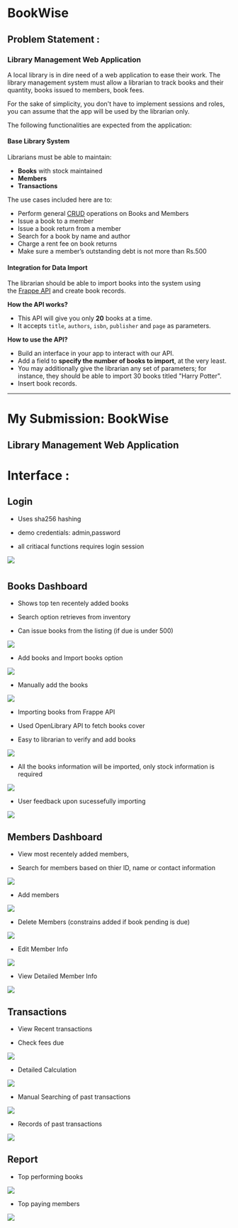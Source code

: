# BookWise

## Problem Statement :

### Library Management Web Application

A local library is in dire need of a web application to ease their work. The library management system must allow a librarian to track books and their quantity, books issued to members, book fees.

For the sake of simplicity, you don't have to implement sessions and roles, you can assume that the app will be used by the librarian only.

The following functionalities are expected from the application:

#### Base Library System

Librarians must be able to maintain:

- **Books** with stock maintained
- **Members**
- **Transactions**

The use cases included here are to:

- Perform general [CRUD](https://en.wikipedia.org/wiki/Create,_read,_update_and_delete) operations on Books and Members
- Issue a book to a member
- Issue a book return from a member
- Search for a book by name and author
- Charge a rent fee on book returns
- Make sure a member’s outstanding debt is not more than Rs.500

#### Integration for Data Import

The librarian should be able to import books into the system using the [Frappe API](https://frappe.io/api/method/frappe-library) and create book records.

**How the API works?**

- This API will give you only **20** books at a time.
- It accepts `title`, `authors`, `isbn`, `publisher` and `page` as parameters.

**How to use the API?**

- Build an interface in your app to interact with our API.
- Add a field to **specify the number of books to import**, at the very least.
- You may additionally give the librarian any set of parameters; for instance, they should be able to import 30 books titled "Harry Potter".
- Insert book records.

---
# My Submission: BookWise
## Library Management Web Application

# Interface :

## Login

- Uses sha256 hashing 

- demo credentials: admin,password

- all critiacal functions requires login session

![](https://raw.githubusercontent.com/anxkhn/bookwise/main/Screenshots/Screenshot%202023-06-13%20193319.png)

# 

## Books Dashboard

- Shows top ten recentely added books

- Search option retrieves from inventory

- Can issue books from the listing (if due is under 500)

![](https://raw.githubusercontent.com/anxkhn/bookwise/main/Screenshots/Screenshot%202023-06-13%20193348.png)



- Add books and Import books option 

![](https://raw.githubusercontent.com/anxkhn/bookwise/main/Screenshots/Screenshot%202023-06-13%20193401.png)

- Manually add the books

![](https://raw.githubusercontent.com/anxkhn/bookwise/main/Screenshots/Screenshot%202023-06-13%20193457.png)

- Importing books from Frappe API

- Used OpenLibrary API to fetch books cover

- Easy to librarian to verify and add books

![](https://raw.githubusercontent.com/anxkhn/bookwise/main/Screenshots/Screenshot%202023-06-13%20193539.png)

- All the books information will be imported, only stock information is required

![](https://raw.githubusercontent.com/anxkhn/bookwise/main/Screenshots/Screenshot%202023-06-13%20193553.png)

- User feedback upon sucessefully importing

![](https://raw.githubusercontent.com/anxkhn/bookwise/main/Screenshots/Screenshot%202023-06-13%20193617.png)

## 

## Members Dashboard

- View most recentely added members,

- Search for members based on thier ID, name or contact information

![](https://raw.githubusercontent.com/anxkhn/bookwise/main/Screenshots/Screenshot%202023-06-13%20193632.png)

- Add members

![](https://raw.githubusercontent.com/anxkhn/bookwise/main/Screenshots/Screenshot%202023-06-13%20193700.png)

- Delete Members (constrains added if book pending is due)

![](https://raw.githubusercontent.com/anxkhn/bookwise/main/Screenshots/Screenshot%202023-06-13%20193700.png)

- Edit Member Info 

![](https://raw.githubusercontent.com/anxkhn/bookwise/main/Screenshots/Screenshot%202023-06-13%20193726.png)

- View Detailed Member Info

![](https://raw.githubusercontent.com/anxkhn/bookwise/main/Screenshots/Screenshot%202023-06-13%20193739.png)



## Transactions

- View Recent transactions

- Check fees due

![](https://raw.githubusercontent.com/anxkhn/bookwise/main/Screenshots/Screenshot%202023-06-13%20193831.png)

- Detailed Calculation

![](https://raw.githubusercontent.com/anxkhn/bookwise/main/Screenshots/Screenshot%202023-06-13%20193953.png)

- Manual Searching of past transactions

![](https://raw.githubusercontent.com/anxkhn/bookwise/main/Screenshots/Screenshot%202023-06-13%20193854.png)

- Records of past transactions

![](https://raw.githubusercontent.com/anxkhn/bookwise/main/Screenshots/Screenshot%202023-06-13%20194016.png)



## Report

- Top performing books 

![](https://raw.githubusercontent.com/anxkhn/bookwise/main/Screenshots/Screenshot%202023-06-13%20194033.png)

- Top paying members

![](https://raw.githubusercontent.com/anxkhn/bookwise/main/Screenshots/Screenshot%202023-06-13%20194041.png)
